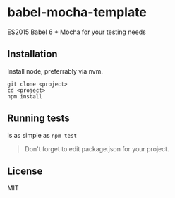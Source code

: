 # babel-mocha-template
ES2015 Babel 6 + Mocha for your testing needs

## Installation
Install node, preferrably via nvm.
```
git clone <project>
cd <project>
npm install
```

## Running tests
is as simple as `npm test`

> Don't forget to edit package.json for your project.

## License
MIT
